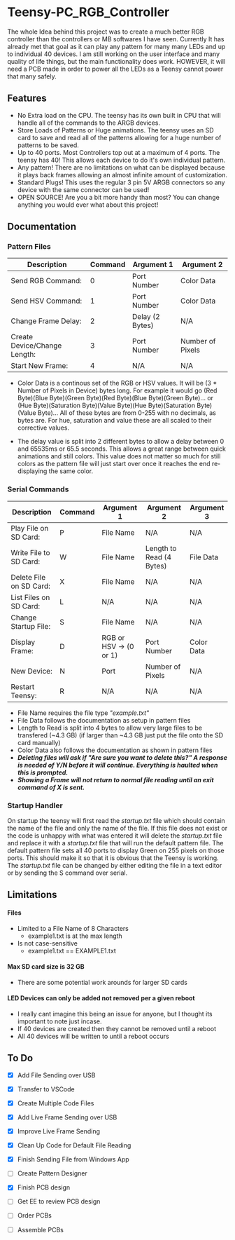 # Teensy-PC_RGB_Controller
 
The whole Idea behind this project was to create a much better RGB controller than the controllers or MB softwares I have seen. Currently It has already met that goal as it can play any pattern for many many LEDs and up to individual 40 devices. I am still working on the user interface and many quality of life things, but the main functionality does work. HOWEVER, it will need a PCB made in order to power all the LEDs as a Teensy cannot power that many safely.

## Features

- No Extra load on the CPU. The teensy has its own built in CPU that will handle all of the commands to the ARGB devices.
- Store Loads of Patterns or Huge animations. The teensy uses an SD card to save and read all of the patterns allowing for a huge number of patterns to be saved.
- Up to 40 ports. Most Controllers top out at a maximum of 4 ports. The teensy has 40! This allows each device to do it's own individual pattern.
- Any pattern! There are no limitations on what can be displayed because it plays back frames allowing an almost infinite amount of customization. 
- Standard Plugs! This uses the regular 3 pin 5V ARGB connectors so any device with the same connector can be used!
- OPEN SOURCE! Are you a bit more handy than most? You can change anything you would ever what about this project!

## Documentation
### Pattern Files

Description | Command | Argument 1 | Argument 2
------------ | -------------| ------------ | -------------|
Send RGB Command: | 0 | Port Number | Color Data |
Send HSV Command: | 1 | Port Number | Color Data |
Change Frame Delay: | 2 | Delay (2 Bytes) | N/A |
Create Device/Change Length: | 3 | Port Number | Number of Pixels |
Start New Frame: | 4 | N/A | N/A | N/A |

- Color Data is a continous set of the RGB or HSV values. It will be (3 * Number of Pixels in Device) bytes long. For example it would go (Red Byte)(Blue Byte)(Green Byte)(Red Byte)(Blue Byte)(Green Byte)... or (Hue Byte)(Saturation Byte)(Value Byte)(Hue Byte)(Saturation Byte)(Value Byte)... All of these bytes are from 0-255 with no decimals, as bytes are. For hue, saturation and value these are all scaled to their corrective values.

- The delay value is split into 2 different bytes to allow a delay between 0 and 65535ms or 65.5 seconds. This allows a great range between quick animations and still colors. This value does not matter so much for still colors as the pattern file will just start over once it reaches the end re-displaying the same color.

### Serial Commands

Description | Command | Argument 1 | Argument 2 | Argument 3 |
------------ | -------------| ------------ | -------------| -------------|
Play File on SD Card: | P | File Name | N/A | N/A |
Write File to SD Card: | W | File Name | Length to Read (4 Bytes) | File Data |
Delete File on SD Card: | X | File Name | N/A | N/A |
List Files on SD Card: | L | N/A | N/A | N/A |
Change Startup File: | S | File Name | N/A | N/A |
Display Frame: | D | RGB or HSV -> (0 or 1) | Port Number | Color Data |
New Device: | N | Port | Number of Pixels | N/A |
Restart Teensy: | R | N/A | N/A | N/A |

- File Name requires the file type *"example.txt"*
- File Data follows the documentation as setup in pattern files
- Length to Read is split into 4 bytes to allow very large files to be transfered (~4.3 GB) (if larger than ~4.3 GB just put the file onto the SD card manually)
- Color Data also follows the documentation as shown in pattern files
- ***Deleting files will ask if "Are sure you want to delete this?" A response is needed of Y/N before it will continue. Everything is haulted when this is prompted.***
- ***Showing a Frame will not return to normal file reading until an exit command of X is sent.***

### Startup Handler

On startup the teensy will first read the *startup.txt* file which should contain the name of the file and only the name of the file. If this file does not exist or the code is unhappy with what was entered it will delete the *startup.txt* file and replace it with a *startup.txt* file that will run the default pattern file. The default pattern file sets all 40 ports to display Green on 255 pixels on those ports. This should make it so that it is obvious that the Teensy is working. The *startup.txt* file can be changed by either editing the file in a text editor or by sending the S command over serial.



## Limitations
#### Files
   - Limited to a File Name of 8 Characters
     - example1.txt is at the max length
   - Is not case-sensitive 
     - example1.txt == EXAMPLE1.txt
      
#### Max SD card size is 32 GB
   - There are some potential work arounds for larger SD cards
   
#### LED Devices can only be added not removed per a given reboot
   - I really cant imagine this being an issue for anyone, but I thought its important to note just incase.
   - If 40 devices are created then they cannot be removed until a reboot
   - All 40 devices will be written to until a reboot occurs
   

## To Do
- [x] Add File Sending over USB
- [x] Transfer to VSCode
- [x] Create Multiple Code Files
- [x] Add Live Frame Sending over USB
- [x] Improve Live Frame Sending
- [x] Clean Up Code for Default File Reading
- [x] Finish Sending File from Windows App
- [ ] Create Pattern Designer
- [x] Finish PCB design
- [ ] Get EE to review PCB design
- [ ] Order PCBs
- [ ] Assemble PCBs
 


